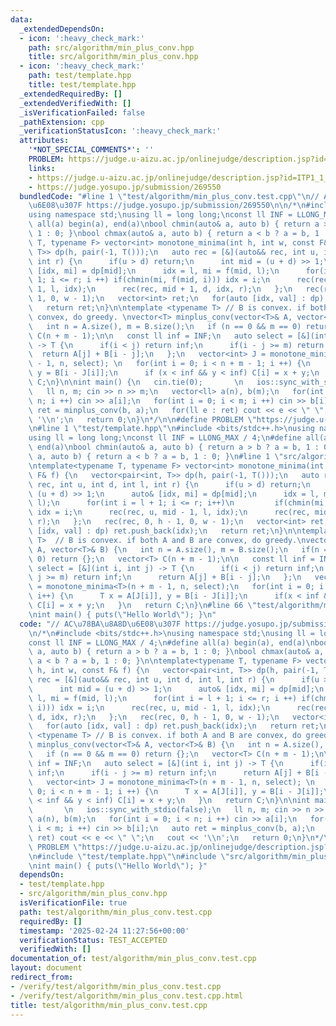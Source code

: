 ```yaml
---
data:
  _extendedDependsOn:
  - icon: ':heavy_check_mark:'
    path: src/algorithm/min_plus_conv.hpp
    title: src/algorithm/min_plus_conv.hpp
  - icon: ':heavy_check_mark:'
    path: test/template.hpp
    title: test/template.hpp
  _extendedRequiredBy: []
  _extendedVerifiedWith: []
  _isVerificationFailed: false
  _pathExtension: cpp
  _verificationStatusIcon: ':heavy_check_mark:'
  attributes:
    '*NOT_SPECIAL_COMMENTS*': ''
    PROBLEM: https://judge.u-aizu.ac.jp/onlinejudge/description.jsp?id=ITP1_1_A
    links:
    - https://judge.u-aizu.ac.jp/onlinejudge/description.jsp?id=ITP1_1_A
    - https://judge.yosupo.jp/submission/269550
  bundledCode: "#line 1 \"test/algorithm/min_plus_conv.test.cpp\"\n// AC\u78BA\u8A8D\
    \u6E08\u307F https://judge.yosupo.jp/submission/269550\n\n/*\n#include <bits/stdc++.h>\n\
    using namespace std;\nusing ll = long long;\nconst ll INF = LLONG_MAX / 4;\n#define\
    \ all(a) begin(a), end(a)\nbool chmin(auto& a, auto b) { return a > b ? a = b,\
    \ 1 : 0; }\nbool chmax(auto& a, auto b) { return a < b ? a = b, 1 : 0; }\n\ntemplate<typename\
    \ T, typename F> vector<int> monotone_minima(int h, int w, const F& f) {\n   vector<pair<int,\
    \ T>> dp(h, pair(-1, T()));\n   auto rec = [&](auto&& rec, int u, int d, int l,\
    \ int r) {\n      if(u > d) return;\n      int mid = (u + d) >> 1;\n      auto&\
    \ [idx, mi] = dp[mid];\n      idx = l, mi = f(mid, l);\n      for(int i = l +\
    \ 1; i <= r; i ++) if(chmin(mi, f(mid, i))) idx = i;\n      rec(rec, u, mid -\
    \ 1, l, idx);\n      rec(rec, mid + 1, d, idx, r);\n   };\n   rec(rec, 0, h -\
    \ 1, 0, w - 1);\n   vector<int> ret;\n   for(auto [idx, val] : dp) ret.push_back(idx);\n\
    \   return ret;\n}\n\ntemplate <typename T> // B is convex. if both A and B are\
    \ convex, do greedy. \nvector<T> minplus_conv(vector<T>& A, vector<T>& B) {\n\
    \   int n = A.size(), m = B.size();\n   if (n == 0 && m == 0) return {};\n   vector<T>\
    \ C(n + m - 1);\n\n   const ll inf = INF;\n   auto select = [&](int i, int j)\
    \ -> T {\n      if(i < j) return inf;\n      if(i - j >= m) return inf;\n    \
    \  return A[j] + B[i - j];\n   };\n   vector<int> J = monotone_minima<T>(n + m\
    \ - 1, n, select); \n   for(int i = 0; i < n + m - 1; i ++) {\n      T x = A[J[i]],\
    \ y = B[i - J[i]];\n      if (x < inf && y < inf) C[i] = x + y;\n   }\n   return\
    \ C;\n}\n\nint main() {\n   cin.tie(0);       \n   ios::sync_with_stdio(false);\n\
    \   ll n, m; cin >> n >> m;\n   vector<ll> a(n), b(m);\n   for(int i = 0; i <\
    \ n; i ++) cin >> a[i];\n   for(int i = 0; i < m; i ++) cin >> b[i];\n   auto\
    \ ret = minplus_conv(b, a);\n   for(ll e : ret) cout << e << \" \";\n   cout <<\
    \ '\\n';\n   return 0;\n}\n*/\n\n#define PROBLEM \"https://judge.u-aizu.ac.jp/onlinejudge/description.jsp?id=ITP1_1_A\"\
    \n#line 1 \"test/template.hpp\"\n#include <bits/stdc++.h>\nusing namespace std;\n\
    using ll = long long;\nconst ll INF = LLONG_MAX / 4;\n#define all(a) begin(a),\
    \ end(a)\nbool chmin(auto& a, auto b) { return a > b ? a = b, 1 : 0; }\nbool chmax(auto&\
    \ a, auto b) { return a < b ? a = b, 1 : 0; }\n#line 1 \"src/algorithm/min_plus_conv.hpp\"\
    \ntemplate<typename T, typename F> vector<int> monotone_minima(int h, int w, const\
    \ F& f) {\n   vector<pair<int, T>> dp(h, pair(-1, T()));\n   auto rec = [&](auto&&\
    \ rec, int u, int d, int l, int r) {\n      if(u > d) return;\n      int mid =\
    \ (u + d) >> 1;\n      auto& [idx, mi] = dp[mid];\n      idx = l, mi = f(mid,\
    \ l);\n      for(int i = l + 1; i <= r; i++)\n         if(chmin(mi, f(mid, i)))\
    \ idx = i;\n      rec(rec, u, mid - 1, l, idx);\n      rec(rec, mid + 1, d, idx,\
    \ r);\n   };\n   rec(rec, 0, h - 1, 0, w - 1);\n   vector<int> ret;\n   for(auto\
    \ [idx, val] : dp) ret.push_back(idx);\n   return ret;\n}\n\ntemplate<typename\
    \ T>  // B is convex. if both A and B are convex, do greedy.\nvector<T> minplus_conv(vector<T>&\
    \ A, vector<T>& B) {\n   int n = A.size(), m = B.size();\n   if(n == 0 && m ==\
    \ 0) return {};\n   vector<T> C(n + m - 1);\n\n   const ll inf = INF;\n   auto\
    \ select = [&](int i, int j) -> T {\n      if(i < j) return inf;\n      if(i -\
    \ j >= m) return inf;\n      return A[j] + B[i - j];\n   };\n   vector<int> J\
    \ = monotone_minima<T>(n + m - 1, n, select);\n   for(int i = 0; i < n + m - 1;\
    \ i++) {\n      T x = A[J[i]], y = B[i - J[i]];\n      if(x < inf && y < inf)\
    \ C[i] = x + y;\n   }\n   return C;\n}\n#line 66 \"test/algorithm/min_plus_conv.test.cpp\"\
    \nint main() { puts(\"Hello World\"); }\n"
  code: "// AC\u78BA\u8A8D\u6E08\u307F https://judge.yosupo.jp/submission/269550\n\
    \n/*\n#include <bits/stdc++.h>\nusing namespace std;\nusing ll = long long;\n\
    const ll INF = LLONG_MAX / 4;\n#define all(a) begin(a), end(a)\nbool chmin(auto&\
    \ a, auto b) { return a > b ? a = b, 1 : 0; }\nbool chmax(auto& a, auto b) { return\
    \ a < b ? a = b, 1 : 0; }\n\ntemplate<typename T, typename F> vector<int> monotone_minima(int\
    \ h, int w, const F& f) {\n   vector<pair<int, T>> dp(h, pair(-1, T()));\n   auto\
    \ rec = [&](auto&& rec, int u, int d, int l, int r) {\n      if(u > d) return;\n\
    \      int mid = (u + d) >> 1;\n      auto& [idx, mi] = dp[mid];\n      idx =\
    \ l, mi = f(mid, l);\n      for(int i = l + 1; i <= r; i ++) if(chmin(mi, f(mid,\
    \ i))) idx = i;\n      rec(rec, u, mid - 1, l, idx);\n      rec(rec, mid + 1,\
    \ d, idx, r);\n   };\n   rec(rec, 0, h - 1, 0, w - 1);\n   vector<int> ret;\n\
    \   for(auto [idx, val] : dp) ret.push_back(idx);\n   return ret;\n}\n\ntemplate\
    \ <typename T> // B is convex. if both A and B are convex, do greedy. \nvector<T>\
    \ minplus_conv(vector<T>& A, vector<T>& B) {\n   int n = A.size(), m = B.size();\n\
    \   if (n == 0 && m == 0) return {};\n   vector<T> C(n + m - 1);\n\n   const ll\
    \ inf = INF;\n   auto select = [&](int i, int j) -> T {\n      if(i < j) return\
    \ inf;\n      if(i - j >= m) return inf;\n      return A[j] + B[i - j];\n   };\n\
    \   vector<int> J = monotone_minima<T>(n + m - 1, n, select); \n   for(int i =\
    \ 0; i < n + m - 1; i ++) {\n      T x = A[J[i]], y = B[i - J[i]];\n      if (x\
    \ < inf && y < inf) C[i] = x + y;\n   }\n   return C;\n}\n\nint main() {\n   cin.tie(0);\
    \       \n   ios::sync_with_stdio(false);\n   ll n, m; cin >> n >> m;\n   vector<ll>\
    \ a(n), b(m);\n   for(int i = 0; i < n; i ++) cin >> a[i];\n   for(int i = 0;\
    \ i < m; i ++) cin >> b[i];\n   auto ret = minplus_conv(b, a);\n   for(ll e :\
    \ ret) cout << e << \" \";\n   cout << '\\n';\n   return 0;\n}\n*/\n\n#define\
    \ PROBLEM \"https://judge.u-aizu.ac.jp/onlinejudge/description.jsp?id=ITP1_1_A\"\
    \n#include \"test/template.hpp\"\n#include \"src/algorithm/min_plus_conv.hpp\"\
    \nint main() { puts(\"Hello World\"); }"
  dependsOn:
  - test/template.hpp
  - src/algorithm/min_plus_conv.hpp
  isVerificationFile: true
  path: test/algorithm/min_plus_conv.test.cpp
  requiredBy: []
  timestamp: '2025-02-24 11:27:56+00:00'
  verificationStatus: TEST_ACCEPTED
  verifiedWith: []
documentation_of: test/algorithm/min_plus_conv.test.cpp
layout: document
redirect_from:
- /verify/test/algorithm/min_plus_conv.test.cpp
- /verify/test/algorithm/min_plus_conv.test.cpp.html
title: test/algorithm/min_plus_conv.test.cpp
---
```

